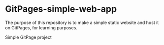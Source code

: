 # GitPages-simple-web-app
The purpose of this repository is to make a simple static website and host it on GitPages, for learning purposes.

Simple GitPage project
